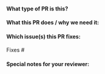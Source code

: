 #### What type of PR is this?

<!--
Add one of the following kinds:
/kind bug
/kind cleanup
/kind documentation
/kind feature
-->

#### What this PR does / why we need it:

#### Which issue(s) this PR fixes:
<!--
*Automatically closes linked issue when PR is merged.
Usage: `Fixes #<issue number>`, or `Fixes (paste link of issue)`.
-->
Fixes #

#### Special notes for your reviewer:
